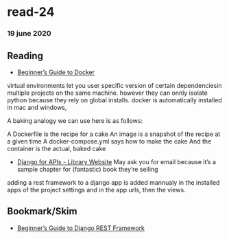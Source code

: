 # read-24
### 19 june 2020

## Reading
- [Beginner’s Guide to Docker](https://wsvincent.com/beginners-guide-to-docker/)

virtual environments let you user specific version of certain dependenciesin multiple projects on the same machine. however they can onnly isolate python because they rely on global installs. docker is automatically installed in mac and windows, 

A baking analogy we can use here is as follows:

A Dockerfile is the recipe for a cake
An image is a snapshot of the recipe at a given time
A docker-compose.yml says how to make the cake
And the container is the actual, baked cake

- [Django for APIs - Library Website](https://djangoforapis.com/library-website-and-api/)
May ask you for email because it’s a sample chapter for (fantastic) book they’re selling

adding a rest framework to a django app is added mannualy in the installed apps of the project settings and in the app urls, then the views. 

## Bookmark/Skim
- [Beginner’s Guide to Django REST Framework](https://wsvincent.com/official-django-rest-framework-tutorial-beginners-guide/)
